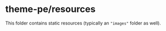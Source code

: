 # theme-pe/resources

This folder contains static resources (typically an `"images"` folder as well).
